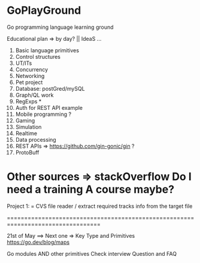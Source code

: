 # GoPlayGround
Go programming language learning ground

Educational plan ⇒ by day? || IdeaS ...

1. Basic language primitives
2. Control structures
3. UT/ITs
4. Concurrency 
5. Networking
6. Pet project
7. Database: postGred/mySQL
8. Graph/QL work
9. RegExps *
10. Auth for REST API example
11. Mobile programming ?
12. Gaming
13. Simulation 
14. Realtime
15. Data processing
16. REST APIs => https://github.com/gin-gonic/gin ?
17. ProtoBuff


Other sources => stackOverflow
Do I need a training A course maybe?
=================================================================================

Project 1:
= CVS file reader / extract required tracks info from the target file

=================================================================================

21st of May ==>
    Next one => Key Type and Primitives
    https://go.dev/blog/maps

Go modules AND other primitives
Check interview Question and FAQ

